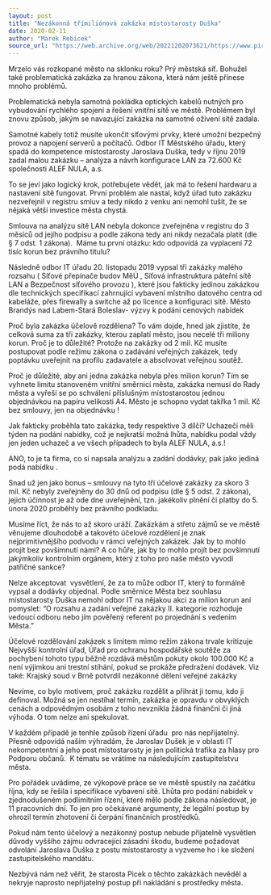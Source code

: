 ```yaml
---
layout: post
title: "Nezákonná třímiliónová zakázka místostarosty Duška"
date: 2020-02-11
author: "Marek Rebicek"
source_url: "https://web.archive.org/web/20221202073621/https://www.piratibrandys.cz/clanek/2020-02-11-nezakonna-trimilionova-zakazka-mistostarosty-duska"
---
```

Mrzelo vás rozkopané město na sklonku roku? Prý městská síť. Bohužel také problematická zakázka za hranou zákona, která nám ještě přinese mnoho problémů.

Problematická nebyla samotná pokládka optických kabelů nutných pro vybudování rychlého spojení a řešení vnitřní sítě ve městě. Problémem byl znovu způsob, jakým se navazující zakázka na samotné oživení sítě zadala.

Samotné kabely totiž musíte ukončit síťovými prvky, které umožní bezpečný provoz a napojení serverů a počítačů. Odbor IT Městského úřadu, který spadá do kompetence místostarosty Jaroslava Duška, tedy v říjnu 2019 zadal malou zakázku – analýza a návrh konfigurace LAN za 72.600 Kč společnosti ALEF NULA, a.s.

To se jeví jako logický krok, potřebujete vědět, jak má to řešení hardwaru a nastavení sítě fungovat. První problém ale nastal, když úřad tuto zakázku nezveřejnil v registru smluv a tedy nikdo z venku ani nemohl tušit, že se nějaká větší investice města chystá.

Smlouva na analýzu sítě LAN nebyla dokonce zveřejněna v registru do 3 měsíců od jejího podpisu a podle zákona tedy ani nikdy nezačala platit (dle § 7 odst. 1 zákona).  Máme tu první otázku: kdo odpovídá za vyplacení 72 tisíc korun bez právního titulu?

Následně odbor IT úřadu 20. listopadu 2019 vypsal tři zakázky malého rozsahu ( Síťové přepínače budov MěÚ , Síťová infrastruktura páteřní sítě LAN a Bezpečnost síťového provozu ), které jsou fakticky jedinou zakázkou dle technických specifikací zahrnující vybavení místního datového centra od kabeláže, přes firewally a switche až po licence a konfiguraci sítě. Město Brandýs nad Labem-Stará Boleslav- výzvy k podání cenových nabídek

Proč byla zakázka účelově rozdělena? To vám dojde, hned jak zjistíte, že celková suma za tři zakázky, kterou zaplatí město, jsou necelé tři miliony korun. Proč je to důležité? Protože na zakázky od 2 mil. Kč musíte postupovat podle režimu zákona o zadávání veřejných zakázek, tedy poptávku uveřejnit na profilu zadavatele a absolvovat veřejnou soutěž.

Proč je důležité, aby ani jedna zakázka nebyla přes milion korun? Tím se vyhnete limitu stanoveném vnitřní směrnicí města, zakázka nemusí do Rady města a vyřeší se po schválení příslušným místostarostou jednou objednávkou na papíru velikosti A4. Město je schopno vydat takřka 1 mil. Kč bez smlouvy, jen na objednávku !

Jak fakticky proběhla tato zakázka, tedy respektive 3 dílčí? Uchazeči měli týden na podání nabídky, což je nejkratší možná lhůta, nabídku podal vždy jen jeden uchazeč a ve všech případech to byla ALEF NULA, a.s.!

ANO, to je ta firma, co si napsala analýzu a zadání dodávky, pak jako jediná podá nabídku .

Snad už jen jako bonus – smlouvy na tyto tři účelové zakázky za skoro 3 mil. Kč nebyly zveřejněny do 30 dnů od podpisu (dle § 5 odst. 2 zákona), jejich účinnost je až ode dne uveřejnění, tzn. jakékoliv plnění či platby do 5. února 2020 proběhly bez právního podkladu.

Musíme říct, že nás to až skoro uráží. Zakázkám a střetu zájmů se ve městě  věnujeme dlouhodobě a takovéto účelové rozdělení je znak nejprimitivnějšího podvodu v rámci veřejných zakázek. Jak by to mohlo projít bez povšimnutí námi? A co hůře, jak by to mohlo projít bez povšimnutí jakýmkoliv kontrolním orgánem, který z toho pro naše město vyvodí patřičné sankce?

Nelze akceptovat  vysvětlení, že za to může odbor IT, který to formálně vypsal a dodávky objednal. Podle směrnice Města bez souhlasu místostarosty Duška nemohl odbor IT na nějakou akci za milion korun ani pomyslet: “O rozsahu a zadání veřejné zakázky II. kategorie rozhoduje vedoucí odboru nebo jím pověřený referent po projednání s vedením Města.”

Účelové rozdělování zakázek s limitem mimo režim zákona trvale kritizuje Nejvyšší kontrolní úřad, Úřad pro ochranu hospodářské soutěže za pochybení tohoto typu běžně rozdává městům pokuty okolo 100.000 Kč a není výjimkou ani trestní stíhání, pokud se prokáže předražení dodávek. Viz také: Krajský soud v Brně potvrdil nezákonné dělení veřejné zakázky

Nevíme, co bylo motivem, proč zakázku rozdělit a přihrát ji tomu, kdo ji definoval. Možná se jen nestíhal termín, zakázka je opravdu v obvyklých cenách a odpovědným osobám z toho nevznikla žádná finanční či jiná výhoda. O tom nelze ani spekulovat.

V každém případě je tenhle způsob řízení úřadu  pro nás nepřijatelný. Přesně odpovídá naším výhradám, že Jaroslav Dušek je v oblasti IT nekompetentní a jeho post místostarosty je jen politická trafika za hlasy pro Podporu občanů.  K tématu se vrátíme na následujícím zastupitelstvu města.

Pro pořádek uvádíme, ze výkopové práce se ve městě spustily na začátku října, kdy se řešila i specifikace vybavení sítě. Lhůta pro podání nabídek v zjednodušeném podlimitním řízení, které mělo podle zákona následovat, je 11 pracovních dní. To jen pro očekávané argumenty, že legální postup by ohrozil termín zhotovení či čerpání finančních prostředků.

Pokud nám tento účelový a nezákonný postup nebude přijatelně vysvětlen důvody vyššího zájmu odvracející zásadní škodu, budeme požadovat odvolání Jaroslava Duška z postu místostarosty a vyzveme ho i ke složení zastupitelského mandátu.

Nezbývá nám než věřit, že starosta Picek o těchto zakázkách nevěděl a nekryje naprosto nepřijatelný postup při nakládání s prostředky města.

